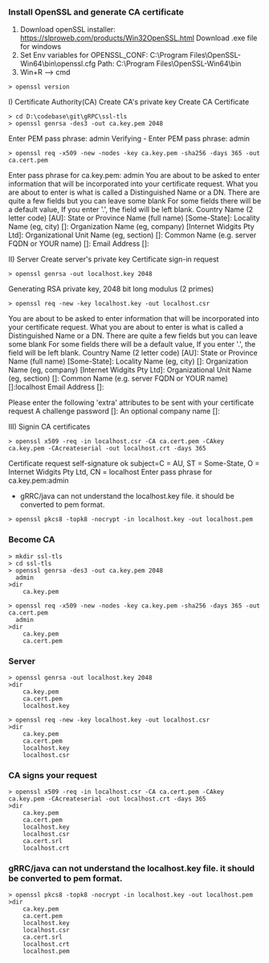 ### Install OpenSSL and generate CA certificate

1) Download openSSL installer: https://slproweb.com/products/Win32OpenSSL.html
   Download .exe file for windows
2) Set Env variables for OPENSSL_CONF: C:\Program Files\OpenSSL-Win64\bin\openssl.cfg
						 Path: C:\Program Files\OpenSSL-Win64\bin
3) Win+R --> cmd
```   
> openssl version
```


I) Certificate Authority(CA)
	Create CA's private key
	Create CA Certificate 
```
> cd D:\codebase\git\gRPC\ssl-tls
> openssl genrsa -des3 -out ca.key.pem 2048
```
Enter PEM pass phrase: admin
Verifying - Enter PEM pass phrase: admin

```
> openssl req -x509 -new -nodes -key ca.key.pem -sha256 -days 365 -out ca.cert.pem 
```
Enter pass phrase for ca.key.pem: admin
You are about to be asked to enter information that will be incorporated
into your certificate request.
What you are about to enter is what is called a Distinguished Name or a DN.
There are quite a few fields but you can leave some blank
For some fields there will be a default value,
If you enter '.', the field will be left blank.
Country Name (2 letter code) [AU]:
State or Province Name (full name) [Some-State]:
Locality Name (eg, city) []:
Organization Name (eg, company) [Internet Widgits Pty Ltd]:
Organizational Unit Name (eg, section) []:
Common Name (e.g. server FQDN or YOUR name) []:
Email Address []:

II) Server 
    	Create server's private key
    	Certificate sign-in request
```
> openssl genrsa -out localhost.key 2048
```
Generating RSA private key, 2048 bit long modulus (2 primes)
```
> openssl req -new -key localhost.key -out localhost.csr
```
You are about to be asked to enter information that will be incorporated
into your certificate request.
What you are about to enter is what is called a Distinguished Name or a DN.
There are quite a few fields but you can leave some blank
For some fields there will be a default value,
If you enter '.', the field will be left blank.
Country Name (2 letter code) [AU]:
State or Province Name (full name) [Some-State]:
Locality Name (eg, city) []:
Organization Name (eg, company) [Internet Widgits Pty Ltd]:
Organizational Unit Name (eg, section) []:
Common Name (e.g. server FQDN or YOUR name) []:localhost
Email Address []:

Please enter the following 'extra' attributes
to be sent with your certificate request
A challenge password []:
An optional company name []:

III) Signin CA certificates
```
> openssl x509 -req -in localhost.csr -CA ca.cert.pem -CAkey ca.key.pem -CAcreateserial -out localhost.crt -days 365
```
Certificate request self-signature ok
subject=C = AU, ST = Some-State, O = Internet Widgits Pty Ltd, CN = localhost
Enter pass phrase for ca.key.pem:admin

* gRRC/java can not understand the localhost.key file. it should be converted to pem format.
```
> openssl pkcs8 -topk8 -nocrypt -in localhost.key -out localhost.pem 
```

### Become CA
```
> mkdir ssl-tls
> cd ssl-tls
> openssl genrsa -des3 -out ca.key.pem 2048
  admin
>dir
    ca.key.pem

> openssl req -x509 -new -nodes -key ca.key.pem -sha256 -days 365 -out ca.cert.pem
  admin
>dir
    ca.key.pem
    ca.cert.pem
```
### Server
```
> openssl genrsa -out localhost.key 2048
>dir
    ca.key.pem
    ca.cert.pem
    localhost.key

> openssl req -new -key localhost.key -out localhost.csr
>dir
    ca.key.pem
    ca.cert.pem
    localhost.key
    localhost.csr
```
### CA signs your request
```
> openssl x509 -req -in localhost.csr -CA ca.cert.pem -CAkey ca.key.pem -CAcreateserial -out localhost.crt -days 365
>dir
    ca.key.pem
    ca.cert.pem
    localhost.key
    localhost.csr
    ca.cert.srl
    localhost.crt
```
### gRRC/java can not understand the localhost.key file. it should be converted to pem format.
```
> openssl pkcs8 -topk8 -nocrypt -in localhost.key -out localhost.pem 
>dir
    ca.key.pem
    ca.cert.pem
    localhost.key
    localhost.csr
    ca.cert.srl
    localhost.crt
    localhost.pem
```

